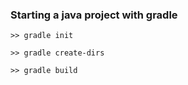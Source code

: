 
### Starting a java project with gradle

```
>> gradle init

>> gradle create-dirs

>> gradle build
